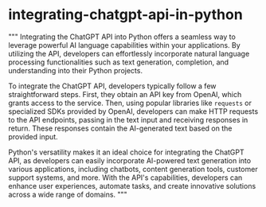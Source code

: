 # integrating-chatgpt-api-in-python
"""
Integrating the ChatGPT API into Python offers a seamless way to leverage powerful AI language capabilities within your applications. By utilizing the API, developers can effortlessly incorporate natural language processing functionalities such as text generation, completion, and understanding into their Python projects.

To integrate the ChatGPT API, developers typically follow a few straightforward steps. First, they obtain an API key from OpenAI, which grants access to the service. Then, using popular libraries like `requests` or specialized SDKs provided by OpenAI, developers can make HTTP requests to the API endpoints, passing in the text input and receiving responses in return. These responses contain the AI-generated text based on the provided input.

Python's versatility makes it an ideal choice for integrating the ChatGPT API, as developers can easily incorporate AI-powered text generation into various applications, including chatbots, content generation tools, customer support systems, and more. With the API's capabilities, developers can enhance user experiences, automate tasks, and create innovative solutions across a wide range of domains.
"""

